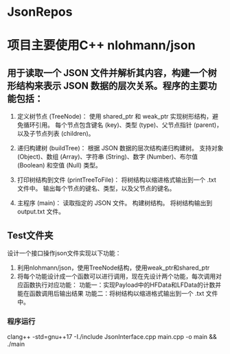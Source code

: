 # JsonRepos
# 项目主要使用C++ nlohmann/json

## 用于读取一个 JSON 文件并解析其内容，构建一个树形结构来表示 JSON 数据的层次关系。程序的主要功能包括：

1. 定义树节点 (TreeNode)：
使用 shared_ptr 和 weak_ptr 实现树形结构，避免循环引用。
每个节点包含键名 (key)、类型 (type)、父节点指针 (parent)，以及子节点列表 (children)。

2. 递归构建树 (buildTree)：
根据 JSON 数据的层次结构递归构建树。
支持对象 (Object)、数组 (Array)、字符串 (String)、数字 (Number)、布尔值 (Boolean) 和空值 (Null) 类型。

3. 打印树结构到文件 (printTreeToFile)：
将树结构以缩进格式输出到一个 .txt 文件中。
输出每个节点的键名、类型，以及父节点的键名。

4. 主程序 (main)：
读取指定的 JSON 文件。
构建树结构。
将树结构输出到 output.txt 文件。



## Test文件夹
设计一个接口操作json文件实现以下功能： 
1. 利用nlohmann/json，使用TreeNode结构，使用weak_ptr和shared_ptr
2. 将每个功能设计成一个函数可以进行调用，现在先设计两个功能，每次调用对应函数执行对应功能：
  功能一：实现Payload中的HFData和LFData的计数并能在函数调用后输出结果
  功能二：将树结构以缩进格式输出到一个 .txt 文件中。
### 程序运行
clang++ -std=gnu++17 -I./include JsonInterface.cpp main.cpp -o main && ./main
